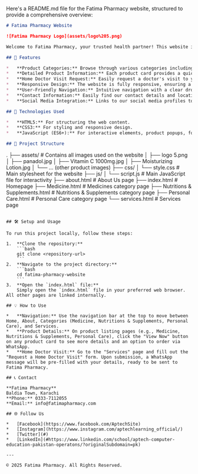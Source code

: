 Here's a README.md file for the Fatima Pharmacy website, structured to provide a comprehensive overview:

```markdown
# Fatima Pharmacy Website

![Fatima Pharmacy Logo](assets/logo%205.png)

Welcome to Fatima Pharmacy, your trusted health partner! This website is designed to provide easy access to a wide range of medicines, nutritional supplements, personal care products, and essential healthcare services. Our mission is to make healthcare accessible, affordable, and convenient for every family.

## 🌟 Features

*   **Product Categories:** Browse through various categories including Medicines, Nutritions & Supplements, and Personal Care.
*   **Detailed Product Information:** Each product card provides a quick overview, and clicking "View Now" reveals a popup with detailed descriptions, pricing, and an option to order via WhatsApp.
*   **Home Doctor Visit Request:** Easily request a doctor's visit to your home through a dedicated form on the Services page.
*   **Responsive Design:** The website is fully responsive, ensuring a seamless experience across desktops, tablets, and mobile devices.
*   **User-Friendly Navigation:** Intuitive navigation with a clear dropdown menu for categories and active link highlighting.
*   **Contact Information:** Easily find our contact details and location.
*   **Social Media Integration:** Links to our social media profiles to stay connected.

## 🚀 Technologies Used

*   **HTML5:** For structuring the web content.
*   **CSS3:** For styling and responsive design.
*   **JavaScript (ES6+):** For interactive elements, product popups, form handling, and mobile menu functionality.

## 📂 Project Structure

```
.
├── assets/                     # Contains all images used on the website
│   ├── logo 5.png
│   ├── panadol.jpg
│   ├── Vitamin C 1000mg.jpg
│   ├── Moisturizing Lotion.jpg
│   └── ... (other product images)
├── css/
│   └── style.css               # Main stylesheet for the website
├── js/
│   └── script.js               # Main JavaScript file for interactivity
├── about.html                  # About Us page
├── index.html                  # Homepage
├── Medicine.html               # Medicines category page
├── Nutritions & Supplements.html # Nutritions & Supplements category page
├── Personal Care.html          # Personal Care category page
└── services.html               # Services page
```

## 🛠️ Setup and Usage

To run this project locally, follow these steps:

1.  **Clone the repository:**
    ```bash
    git clone <repository-url>
    ```
2.  **Navigate to the project directory:**
    ```bash
    cd fatima-pharmacy-website
    ```
3.  **Open the `index.html` file:**
    Simply open the `index.html` file in your preferred web browser. All other pages are linked internally.

## 💡 How to Use

*   **Navigation:** Use the navigation bar at the top to move between Home, About, Categories (Medicine, Nutritions & Supplements, Personal Care), and Services.
*   **Product Details:** On product listing pages (e.g., Medicine, Nutritions & Supplements, Personal Care), click the "View Now" button on any product card to see more details and an option to order via WhatsApp.
*   **Home Doctor Visit:** Go to the "Services" page and fill out the "Request a Home Doctor Visit" form. Upon submission, a WhatsApp message will be pre-filled with your details, ready to be sent to Fatima Pharmacy.

## 📞 Contact

**Fatima Pharmacy**
Baldia Town, Karachi
**Phone:** 0333-7112055
**Email:** info@fatimapharmacy.com

## 🌐 Follow Us

*   [Facebook](https://www.facebook.com/AptechSite)
*   [Instagram](https://www.instagram.com/aptechlearning_official/)
*   [Twitter](#)
*   [LinkedIn](#https://www.linkedin.com/school/aptech-computer-education-pakistan-operatons/?originalSubdomain=pk)

---

© 2025 Fatima Pharmacy. All Rights Reserved.
```
